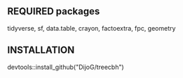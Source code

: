 ## REQUIRED packages

tidyverse, sf, data.table, crayon, factoextra, fpc, geometry

## INSTALLATION

devtools::install_github("DijoG/treecbh")
